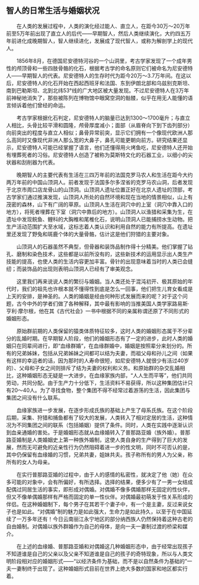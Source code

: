 ## 智人的日常生活与婚姻状况

　　在人类的发展过程中，人类的演化经过能人、直立人，在距今30万～20万年前至5万年前出现了直立人的后代——早期智人，然后人类继续演化，大约四五万年前进化成晚期智人，智人继续进化，发展成了现代智人，或称为解剖学上的现代人。

　　1856年8月，在德国尼安德特河谷的一个山洞里，考古学家发现了一个成年男性的颅顶骨和一些四肢骨骼的化石，根据考古学的命名原则它们被命名为尼安德特人——早期智人的代表。尼安德特人的生存时代为距今20万～3.7万年间。在这以后，尼安德特人的化石开始在西起西班牙和法国、东到伊朗北部和乌兹别克斯坦、南到巴勒斯坦、北到北纬53°线的广大地区被大量发现。不过尼安德特人在3万年前神秘地消失了，那些被陈列在博物馆中眼窝空洞的骷髅，似乎在用无人能懂的语言倾诉着他们曾经的命运。

　　考古学家根据化石判定，尼安德特人的脑量已达到1300～1700毫升；与直立人相比，头骨比较平滑和圆隆，颅骨厚度减小；面部（从眉脊向下到下齿列部分）向前突出的程度与直立人相似；鼻骨异常前突，显示它们拥有一个像现代欧洲人那么高同时又像现代非洲人那么宽的大鼻子，鼻孔可能更朝向前方。研究结果还显示，尼安德特人可能已经掌握了语言，他们还懂得用火烤鱼吃，尼安德特人还开始有埋葬死者的习俗。尼安德特人创造了被称为莫斯特文化的石器工业，以细小的尖状器和刮削器为代表。

　　晚期智人的主要代表有生活在三四万年前的法国克罗马农人和生活在距今大约两万年前的中国山顶洞人。前者发现于法国多尔多涅省的克罗马农山洞，后者发现于北京市周口店龙骨山的山顶洞。山顶洞人遗址位置正好在北京人遗址的顶部，考古学家们通过推演发现，山顶洞人所处的自然环境和现在当地的情景相似，山上有茂密的森林，山下有广阔的草原。山顶洞人生活在洞穴中的上室（洞穴中靠入口的地方），将死者埋葬在下室（洞穴中靠后的地方）。山顶洞人以渔猎和采集为生，在遗址中发现鲩鱼、鲤科的大胸椎和尾椎化石，说明山顶洞人已能捕捞水生动物。把生产活动范围扩大至水域，这标志着人类认识和利用自然的能力有所提高。在遗址里还发现了野兔和斑鹿个体的大量骨骼，估计这是他们狩猎的主要对象。

　　山顶洞人的石器虽然不典型，但骨器和装饰品制作得十分精美。他们掌握了钻孔、磨制和染色技术，这些都是以前所没有的，这些新技术的运用显示出人类生产技能的提高，也使人类的生活内容更加丰富。骨针的出现意味着当时的人类已会缝纫；而装饰品的出现则表明山顶洞人已经有了审美观念。

　　这里我们再来说说人类的繁衍与婚姻。当人类还处于混沌初开、极其原始的年代时，我们的祖先也许根本就不懂得性到底是怎么一回事，他们把生儿育女看成是上天的安排，是神圣的。人类的婚姻是经由何种形式发展而来的呢？对于这个问题，古今中外的学者们做了各种解释，其中最有影响的当推美国人类学家路易斯·亨利·摩尔根，他在其《古代社会》一书中根据不同的亲属称谓还原了不同形式的婚姻形态。


　　原始群前期的人类保留的猿类体质特征较多，这时人类的婚姻形态属于不分辈分的乱婚时期。在早期智人阶段，他们的婚姻形态有了一定的进步，此时人类的婚姻只在同辈间进行，即“血缘群婚”，在血缘群婚中，婚姻是按照辈分来划分的。所有的兄弟姊妹，包括从兄弟姊妹之间都可以结为夫妻，而祖父母和孙儿之间（如果有这样的幸运者的话，因为那时的人寿命很短，如尼安德特人就很少有活过40岁的）、父母和子女之间则排斥了结为夫妻的权利和义务。和原始群的杂交乱婚相比，这种婚姻形态无疑是一大进步。在血缘家族内部，“人人生而平等”，他们共同劳动，共同分配。由于生产力十分低下，生活资料不易获得，所以这种集团估计只有20～40人。为了寻找食物，整个集团不得不经常过着游荡的生活，因此集团与集团之间没有什么联系。

　　血缘家族进一步发展，在逐步形成氏族的基础上产生了母系氏族。在这个阶段后期，采集、狩猎和捕鱼都有了较大的发展，人类转入了相对定居的生活，这种情况为不同集团之间的联系（包括婚姻）提供了条件。同时，人类在实践中逐渐认识到血亲通婚的害处。于是婚姻形态就从血缘婚转入了普那路亚婚（族外婚）。普那路亚婚制是人类婚姻史上第一种族外婚制，这使人类自身的生产得到了巨大的发展，然而无可避免的近亲性行为仍然阻碍着进一步的性文明，同时不可否认的是，其中仍保留有血缘婚的习惯，兄弟共妻，姐妹共夫。孩子称所有的男人为父亲，称所有的女人为母亲。

　　在实行普那路亚婚的过程中，由于人的感情的私密性，就决定了他（她）在众多可能的对象中，会有所偏好，有所选择。选择的结果，便多少有了一男一女结成配偶过同居生活的事实，即形成对偶婚。对偶婚不像多偶婚那样无固定的性伙伴，但又不像单偶婚那样有严格而固定的单一性伙伴。对偶婚最初萌发于性关系形成的伴侣。在这种婚姻制下，每个男子在其若干个妻子中，有一个是主妻，反过来说女子也是如此。“对偶婚”制的魅力是如此强大，生命力是如此持久，以至于在中国延续了一万多年还有！今日云南丽江永宁地区的部分纳西族人仍然保持着这种古老的自由婚制。对偶婚以族外群婚作为自己的母体，是向一夫一妻制过渡的桥梁和媒介。

　　在上述的血缘婚、普那路亚婚和对偶婚这几种婚姻形态中，由于经常出现孩子不知道谁是自己的父亲以及父亲不知道谁是自己的孩子的奇特现象，所以与人类文明阶段相对应的婚姻形式——“以经济条件为基础，而不是以自然条件为基础的”一夫一妻制终于出现了。这种婚姻形式目前在世界上绝大多数的国家和地区都实行着。
